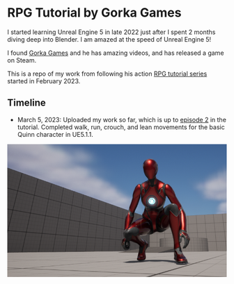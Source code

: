 # RPG Tutorial by Gorka Games

I started learning Unreal Engine 5 in late 2022 just after I spent 2 months diving deep into Blender. I am amazed at the speed of Unreal Engine 5!

I found [Gorka Games](https://www.youtube.com/@GorkaGames) and he has amazing videos, and has released a game on Steam.

This is a repo of my work from following his action [RPG tutorial series](https://youtube.com/playlist?list=PLiSlOaRBfgkcPAhYpGps16PT_9f28amXi) started in February 2023.

## Timeline

* March 5, 2023: Uploaded my work so far, which is up to [episode 2](https://youtu.be/WcDj4uZygyE) in the tutorial. Completed walk, run, crouch, and lean movements for the basic Quinn character in UE5.1.1.

<img src="images\20230305-quinn-crouching.png">
